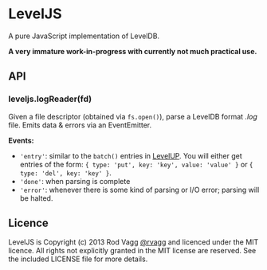 # LevelJS

A pure JavaScript implementation of LevelDB.

**A very immature work-in-progress with currently not much practical use.**

## API

### leveljs.logReader(fd)
Given a file descriptor (obtained via `fs.open()`), parse a LevelDB format *.log* file. Emits data & errors via an EventEmitter.

**Events:**

 * `'entry'`: similar to the `batch()` entries in [LevelUP](https://github.com/rvagg/node-levelup). You will either get entries of the form: `{ type: 'put', key: 'key', value: 'value' }` or `{ type: 'del', key: 'key' }`.
 * `'done'`: when parsing is complete
 * `'error'`: whenever there is some kind of parsing or I/O error; parsing will be halted.

## Licence

LevelJS is Copyright (c) 2013 Rod Vagg [@rvagg](https://twitter.com/rvagg) and licenced under the MIT licence. All rights not explicitly granted in the MIT license are reserved. See the included LICENSE file for more details.